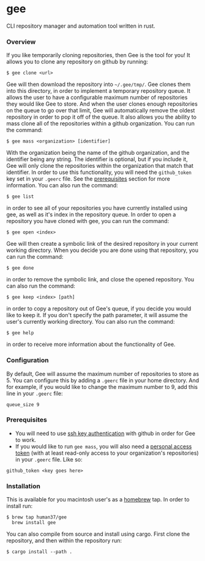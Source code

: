 # gee
CLI repository manager and automation tool written in rust.

### Overview
If you like temporarily cloning repositories, then Gee is the tool for you! It allows you to clone any repository on github by running:

    $ gee clone <url>

Gee will then download the repository into ```~/.gee/tmp/```. Gee clones them into this directory, in order to implement a temporary repository queue. It allows the user to have a configurable maximum number of repositories they would like Gee to store. And when the user clones enough repositories on the queue to go over that limit, Gee will automatically remove the oldest repository in order to pop it off of the queue. It also allows you the ability to mass clone all of the repositories within a github organization. You can run the command:

    $ gee mass <organization> [identifier]
    
With the organization being the name of the github organization, and the identifier being any string. The identifier is optional, but if you include it, Gee will only clone the repositories within the organization that match that identifier. In order to use this functionality, you will need the ```github_token``` key set in your ```.geerc``` file. See the [prerequisites](https://github.com/human37/gee/blob/develop/README.md#prerequisites) section for more information. You can also run the command:

    $ gee list

in order to see all of your repositories you have currently installed using gee, as well as it's index in the repository queue. In order to open a repository you have cloned with gee, you can run the command:

    $ gee open <index>

Gee will then create a symbolic link of the desired repository in your current working directory. When you decide you are done using that repository, you can run the command:

    $ gee done

in order to remove the symbolic link, and close the opened repository. You can also run the command:

    $ gee keep <index> [path]

in order to copy a repository out of Gee's queue, if you decide you would like to keep it. If you don't specify the path parameter, it will assume the user's currently working directory. You can also run the command:

    $ gee help

in order to receive more information about the functionality of Gee. 

### Configuration
By default, Gee will assume the maximum number of repositories to store as 5. You can configure this by adding a ```.geerc``` file in your home directory. And for example, if you would like to change the maximum number to 9, add this line in your ```.geerc``` file:
```
queue_size 9
```

### Prerequisites
* You will need to use [ssh key authentication](https://docs.github.com/en/github-ae@latest/github/authenticating-to-github/connecting-to-github-with-ssh) with github in order for Gee to work. 
* If you would like to run ```gee mass```, you will also need a [personal access token](https://docs.github.com/en/github/authenticating-to-github/creating-a-personal-access-token) (with at least read-only access to your organization's repositories) in your ```.geerc``` file. Like so:
```
github_token <key goes here>
```

### Installation
This is available for you macintosh user's as a [homebrew](https://brew.sh) tap. In order to install run:

    $ brew tap human37/gee
      brew install gee

You can also compile from source and install using cargo. First clone the repository, and then within the repository run:

    $ cargo install --path .

